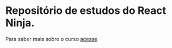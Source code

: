 # Repositório de estudos do React Ninja.

Para saber mais sobre o curso [acesse](https://www.udemy.com/curso-reactjs-ninja/)
